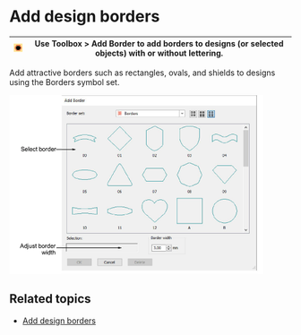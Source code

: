 # Add design borders

| ![AddBorder.png](assets/AddBorder.png) | Use Toolbox > Add Border to add borders to designs (or selected objects) with or without lettering. |
| -------------------------------------- | --------------------------------------------------------------------------------------------------- |

Add attractive borders such as rectangles, ovals, and shields to designs using the Borders symbol set.

![AddBorders.png](assets/AddBorders.png)

## Related topics

- [Add design borders](../../Modifying/productivity/Add_design_borders)

